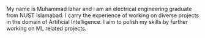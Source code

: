 My name is Muhammad Izhar and i am an electrical engineering graduate from NUST Islamabad. 
I carry the experience of working on diverse projects in the domain of Artificial Intelligence. 
I aim to polish my skills by further working on ML related projects.
